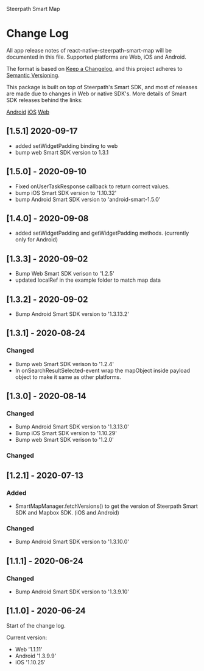 Steerpath Smart Map

# Change Log

All app release notes of react-native-steerpath-smart-map will be documented in this file. Supported platforms are Web, iOS and Android.

The format is based on [Keep a Changelog](http://keepachangelog.com/),
and this project adheres to [Semantic Versioning](https://semver.org/spec/v2.0.0.html).

This package is built on top of Steerpath's Smart SDK, and most of releases are made due to changes in Web or native SDK's. More details of Smart SDK releases behind the links:

[Android](https://s3-eu-west-1.amazonaws.com/steerpath/android/documentation/smart/index.html)
[iOS](https://s3-eu-west-1.amazonaws.com/steerpath/ios/releases/smart-sdk-changelog/index.html)
[Web](https://s3-eu-west-1.amazonaws.com/steerpath-web-sdk/documentation/smart/latest/index.html)

## [1.5.1] 2020-09-17
- added setWidgetPadding binding to web
- bump web Smart SDK version to 1.3.1

## [1.5.0] - 2020-09-10

- Fixed onUserTaskResponse callback to return correct values.
- bump iOS Smart SDK version to '1.10.32'
- bump Android Smart SDK version to 'android-smart-1.5.0'

## [1.4.0] - 2020-09-08

- added setWidgetPadding and getWidgetPadding methods. (currently only for Android)

## [1.3.3] - 2020-09-02

- Bump Web Smart SDK verison to '1.2.5'
- updated localRef in the example folder to match map data

## [1.3.2] - 2020-09-02

- Bump Android Smart SDK version to '1.3.13.2'

## [1.3.1] - 2020‑08‑24

### Changed

- Bump web Smart SDK verison to '1.2.4'
- In onSearchResultSelected-event wrap the mapObject inside payload object to make it same as other platforms.

## [1.3.0] - 2020‑08‑14

### Changed

- Bump Android Smart SDK version to '1.3.13.0'
- Bump iOS Smart SDK version to '1.10.29'
- Bump web Smart SDK verison to '1.2.0'

### Changed

## [1.2.1] - 2020-07-13

### Added

- SmartMapManager.fetchVersions() to get the version of Steerpath Smart SDK and Mapbox SDK. (iOS and Android)

### Changed

- Bump Android Smart SDK version to '1.3.10.0'

## [1.1.1] - 2020-06-24

### Changed

- Bump Android Smart SDK version to '1.3.9.10'

## [1.1.0] - 2020-06-24

Start of the change log.

Current version:

- Web '1.1.11'
- Android '1.3.9.9'
- iOS '1.10.25'
